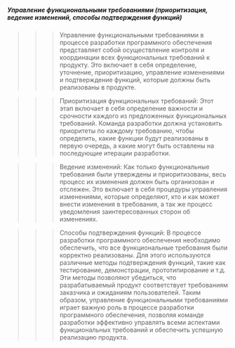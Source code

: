 ##### Управление функциональными требованиями (приоритизация, ведение изменений, способы подтверждения функций)

>>> Управление функциональными требованиями в процессе разработки программного обеспечения представляет собой осуществление контроля и координации всех функциональных требований к продукту. Это включает в себя определение, уточнение, приоритизацию, управление изменениями и подтверждение функций, которые должны быть реализованы в продукте.

>>> Приоритизация функциональных требований: Этот этап включает в себя определение важности и срочности каждого из предложенных функциональных требований. Команда разработки должна установить приоритеты по каждому требованию, чтобы определить, какие функции будут реализованы в первую очередь, а какие могут быть оставлены на последующие итерации разработки.

>>> Ведение изменений: Как только функциональные требования были утверждены и приоритизованы, весь процесс их изменения должен быть организован и отслежен. Это включает в себя процедуры управления изменениями, которые определяют, кто и как может внести изменения в требования, а так же процесс уведомления заинтересованных сторон об изменениях.

>>> Способы подтверждения функций: В процессе разработки программного обеспечения необходимо обеспечить, что все функциональные требования были корректно реализованы. Для этого используются различные методы подтверждения функций, такие как тестирование, демонстрации, прототипирование и т.д. Эти методы позволяют убедиться, что разрабатываемый продукт соответствует требованиям заказчика и ожиданиям пользователей. 
Таким образом, управление функциональными требованиями играет важную роль в процессе разработки программного обеспечения, позволяя команде разработки эффективно управлять всеми аспектами функциональных требований и обеспечить успешную реализацию продукта.
